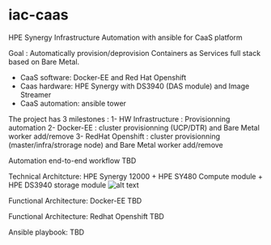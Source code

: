 # iac-caas
HPE Synergy Infrastructure Automation with ansible for CaaS platform

Goal : Automatically provision/deprovision Containers as Services full stack based on Bare Metal.
- CaaS software: Docker-EE and Red Hat Openshift
- Caas hardware: HPE Synergy with DS3940 (DAS module) and Image Streamer
- CaaS automation: ansible tower

The project has 3 milestones :
1- HW Infrastructure : Provisionning automation
2- Docker-EE : cluster provisionning (UCP/DTR) and Bare Metal worker add/remove
3- RedHat Openshift : cluster provisionning (master/infra/strorage node) and Bare Metal worker add/remove

Automation end-to-end workflow
TBD

Technical Architcture: HPE Synergy 12000 + HPE SY480 Compute module + HPE DS3940 storage module
![alt text](https://raw.githubusercontent.com/username/projectname/branch/path/to/img.png)

Functional  Architecture: Docker-EE
TBD

Functional  Architecture: Redhat Openshift
TBD

Ansible playbook:
TBD
